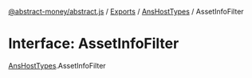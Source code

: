 [@abstract-money/abstract.js](../README.md) / [Exports](../modules.md) / [AnsHostTypes](../modules/AnsHostTypes.md) / AssetInfoFilter

# Interface: AssetInfoFilter

[AnsHostTypes](../modules/AnsHostTypes.md).AssetInfoFilter
